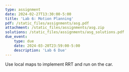 ```yaml
---
type: assignment
date: 2024-02-27T13:30:00-5:00
title: 'Lab 6: Motion Planning'
pdf: /static_files/assignments/asg.pdf
attachment: /static_files/assignments/asg.zip
solutions: /static_files/assignments/asg_solutions.pdf
due_event: 
    type: due
    date: 2024-03-20T23:59:00-5:00
    description: 'Lab 6 Due'
---
```

Use local maps to implement RRT and run on the car.
